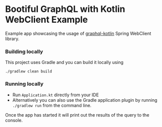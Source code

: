# Bootiful GraphQL with Kotlin WebClient Example

Example app showcasing the usage of [graphql-kotlin](https://github.com/ExpediaGroup/graphql-kotlin/) Spring WebClient library.

### Building locally

This project uses Gradle and you can build it locally using

```shell script
./gradlew clean build
```

### Running locally

* Run `Application.kt` directly from your IDE
* Alternatively you can also use the Gradle application plugin by running `./gradlew run` from the command line.

Once the app has started it will print out the results of the query to the console.
